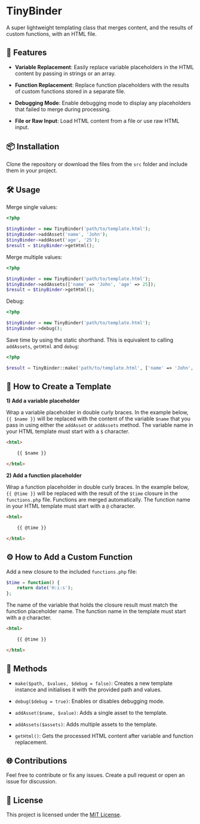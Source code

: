 # TinyBinder

A super lightweight templating class that merges content, and the results of custom functions, with an HTML file.

## 🚀 Features

- **Variable Replacement**: Easily replace variable placeholders in the HTML content by passing in strings or an array.

- **Function Replacement**: Replace function placeholders with the results of custom functions stored in a separate file.

- **Debugging Mode**: Enable debugging mode to display any placeholders that failed to merge during processing.

- **File or Raw Input**: Load HTML content from a file or use raw HTML input.

## 📦 Installation

Clone the repository or download the files from the `src` folder and include them in your project.

## 🛠️ Usage

Merge single values:

```php
<?php

$tinyBinder = new TinyBinder('path/to/template.html');
$tinyBinder->addAsset('name', 'John');
$tinyBinder->addAsset('age', '25');
$result = $tinyBinder->getHtml();
```

Merge multiple values:

```php
<?php

$tinyBinder = new TinyBinder('path/to/template.html');
$tinyBinder->addAssets(['name' => 'John', 'age' => 25]);
$result = $tinyBinder->getHtml();
```

Debug:

```php
<?php

$tinyBinder = new TinyBinder('path/to/template.html');
$tinyBinder->debug();
```

Save time by using the static shorthand. This is equivalent to calling `addAssets`, `getHtml` and `debug`:

```php
<?php

$result = TinyBinder::make('path/to/template.html', ['name' => 'John', 'age' => 25], true);
```

## 📄 How to Create a Template

**1) Add a variable placeholder**

Wrap a variable placeholder in double curly braces. In the example below, `{{ $name }}` will be replaced with the content of the variable `$name` that you pass in using either the `addAsset` or `addAssets` method. The variable name in your HTML template must start with a `$` character.

```html
<html>

    {{ $name }}

</html>
```

**2) Add a function placeholder**

Wrap a function placeholder in double curly braces. In the example below, `{{ @time }}` will be replaced with the result of the `$time` closure in the `functions.php` file. Functions are merged automatically. The function name in your HTML template must start with a `@` character.

```html
<html>

    {{ @time }}

</html>
```

## ⚙️ How to Add a Custom Function

Add a new closure to the included `functions.php` file:

```php
$time = function() {
    return date('H:i:s');
};
```

The name of the variable that holds the closure result must match the function placeholder name. The function name in the template must start with a `@` character.

```html
<html>

    {{ @time }}

</html>
```

## 📐 Methods

- `make($path, $values, $debug = false)`: Creates a new template instance and initialises it with the provided path and values.

- `debug($debug = true)`: Enables or disables debugging mode.

- `addAsset($name, $value)`: Adds a single asset to the template.

- `addAssets($assets)`: Adds multiple assets to the template.

- `getHtml()`: Gets the processed HTML content after variable and function replacement.

## 🌐 Contributions

Feel free to contribute or fix any issues. Create a pull request or open an issue for discussion.

## 📝 License

This project is licensed under the [MIT License](LICENSE).

